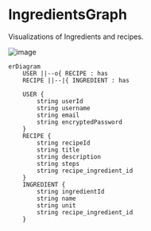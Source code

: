 # IngredientsGraph
Visualizations of Ingredients and recipes.

![image](https://github.com/renja-g/IngredientsGraph/assets/76645494/394223f9-b3e1-458d-9c24-08e0d92d4a0a)


```mermaid
erDiagram
    USER ||--o{ RECIPE : has
    RECIPE ||--|{ INGREDIENT : has

    USER {
        string userId
        string username
        string email
        string encryptedPassword
    }
    RECIPE {
        string recipeId
        string title
        string description
        string steps
        string recipe_ingredient_id
    }
    INGREDIENT {
        string ingredientId
        string name
        string unit
        string recipe_ingredient_id
    }
```
